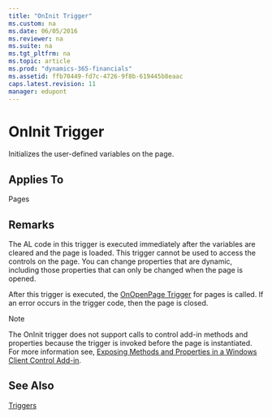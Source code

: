 ```yaml
---
title: "OnInit Trigger"
ms.custom: na
ms.date: 06/05/2016
ms.reviewer: na
ms.suite: na
ms.tgt_pltfrm: na
ms.topic: article
ms.prod: "dynamics-365-financials"
ms.assetid: ffb70449-fd7c-4726-9f8b-619445b8eaac
caps.latest.revision: 11
manager: edupont
---
```

# OnInit Trigger
Initializes the user-defined variables on the page.  
  
## Applies To  
 Pages  
  
## Remarks  
 The AL code in this trigger is executed immediately after the variables are cleared and the page is loaded. This trigger cannot be used to access the controls on the page. You can change properties that are dynamic, including those properties that can only be changed when the page is opened.  
  
 After this trigger is executed, the [OnOpenPage Trigger](OnOpenPage-Trigger.md) for pages is called. If an error occurs in the trigger code, then the page is closed.  
  
> [!NOTE]  
>  The OnInit trigger does not support calls to control add-in methods and properties because the trigger is invoked before the page is instantiated. For more information see, [Exposing Methods and Properties in a Windows Client Control Add-in](Exposing-Methods-and-Properties-in-a-Windows-Client-Control-Add-in.md).  
  
## See Also  
 [Triggers](Triggers.md)